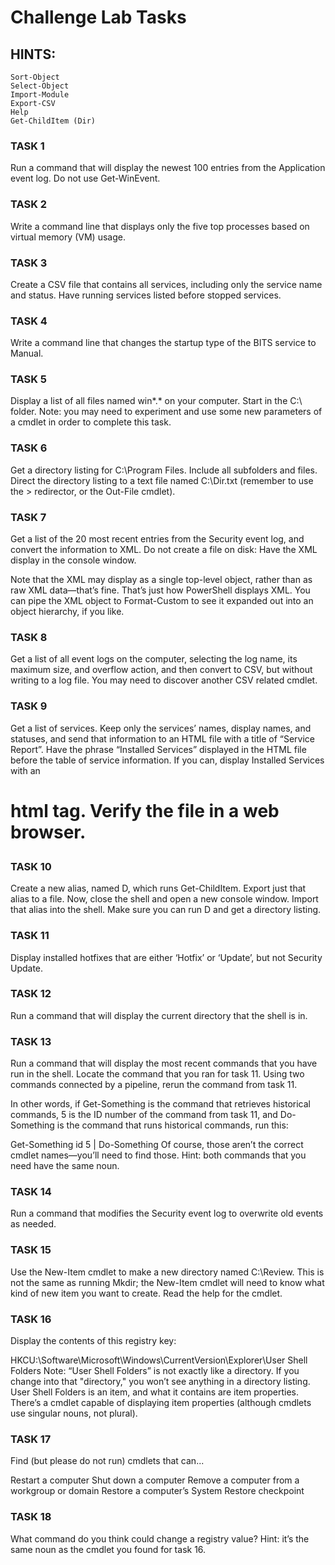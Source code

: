# Challenge Lab Tasks

## HINTS:
```
Sort-Object
Select-Object
Import-Module
Export-CSV
Help
Get-ChildItem (Dir)
```
### TASK 1
Run a command that will display the newest 100 entries from the Application event log. Do not use Get-WinEvent.

### TASK 2
Write a command line that displays only the five top processes based on virtual memory (VM) usage.

### TASK 3
Create a CSV file that contains all services, including only the service name and status. Have running services listed before stopped services.

### TASK 4
Write a command line that changes the startup type of the BITS service to Manual.

### TASK 5
Display a list of all files named win*.* on your computer. Start in the C:\ folder. Note: you may need to experiment and use some new parameters of a cmdlet in order to complete this task.

### TASK 6
Get a directory listing for C:\Program Files. Include all subfolders and files. Direct the directory listing to a text file named C:\Dir.txt (remember to use the > redirector, or the Out-File cmdlet).

### TASK 7
Get a list of the 20 most recent entries from the Security event log, and convert the information to XML. Do not create a file on disk: Have the XML display in the console window.

Note that the XML may display as a single top-level object, rather than as raw XML data—that’s fine. That’s just how PowerShell displays XML. You can pipe the XML object to Format-Custom to see it expanded out into an object hierarchy, if you like.

### TASK 8
Get a list of all event logs on the computer, selecting the log name, its maximum size, and overflow action, and then convert to CSV, but without writing to a log file. You may need to discover another CSV related cmdlet.

### TASK 9
Get a list of services. Keep only the services’ names, display names, and statuses, and send that information to an HTML file with a title of “Service Report”. Have the phrase “Installed Services” displayed in the HTML file before the table of service information. If you can, display Installed Services with an <H1> html tag. Verify the file in a web browser.

### TASK 10
Create a new alias, named D, which runs Get-ChildItem. Export just that alias to a file. Now, close the shell and open a new console window. Import that alias into the shell. Make sure you can run D and get a directory listing.

### TASK 11
Display installed hotfixes that are either ‘Hotfix’ or ‘Update’, but not Security Update.

### TASK 12
Run a command that will display the current directory that the shell is in.

### TASK 13
Run a command that will display the most recent commands that you have run in the shell. Locate the command that you ran for task 11. Using two commands connected by a pipeline, rerun the command from task 11.

In other words, if Get-Something is the command that retrieves historical commands, 5 is the ID number of the command from task 11, and Do-Something is the command that runs historical commands, run this:

Get-Something    id 5 | Do-Something
Of course, those aren’t the correct cmdlet names—you’ll need to find those. Hint: both commands that you need have the same noun.

### TASK 14
Run a command that modifies the Security event log to overwrite old events as needed.

### TASK 15
Use the New-Item cmdlet to make a new directory named C:\Review. This is not the same as running Mkdir; the New-Item cmdlet will need to know what kind of new item you want to create. Read the help for the cmdlet.

### TASK 16
Display the contents of this registry key:

HKCU:\Software\Microsoft\Windows\CurrentVersion\Explorer\User Shell Folders
Note: “User Shell Folders” is not exactly like a directory. If you change into that "directory," you won’t see anything in a directory listing. User Shell Folders is an item, and what it contains are item properties. There’s a cmdlet capable of displaying item properties (although cmdlets use singular nouns, not plural).

### TASK 17
Find (but please do not run) cmdlets that can...

Restart a computer
Shut down a computer
Remove a computer from a workgroup or domain
Restore a computer’s System Restore checkpoint
### TASK 18
What command do you think could change a registry value? Hint: it’s the same noun as the cmdlet you found for task 16.
